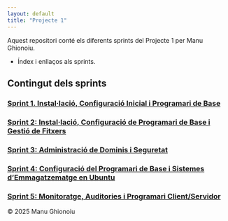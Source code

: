 ```yaml
---
layout: default
title: "Projecte 1"
---
```


Aquest repositori conté els diferents sprints del Projecte 1 per Manu Ghionoiu.

- Índex i enllaços als sprints.

## Contingut dels sprints

### [Sprint 1. Instal·lació, Configuració Inicial i Programari de Base](SP1/sp1.md)  
### [Sprint 2: Instal·lació, Configuració de Programari de Base i Gestió de Fitxers](SP2/sp2.md)  
### [Sprint 3: Administració de Dominis i Seguretat](SP3/sp3.md)  
### [Sprint 4: Configuració del Programari de Base i Sistemes d’Emmagatzematge en Ubuntu](SP4/sp4.md)
### [Sprint 5: Monitoratge, Auditories i Programari Client/Servidor](SP5/sp5.md)  

© 2025 Manu Ghionoiu

